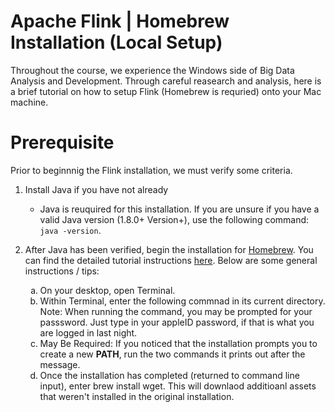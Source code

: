 # Apache Flink | Homebrew Installation (Local Setup)
<line>

Throughout the course, we experience the Windows side of Big Data Analysis and Development. Through careful reasearch and analysis, here is a brief tutorial on how to setup Flink (Homebrew is requried) onto your Mac machine.

# Prerequisite
Prior to beginnnig the Flink installation, we must verify some criteria.

1. Install Java if you have not already
    - Java is reuquired for this installation. If you are unsure if you have a valid Java version (1.8.0+ Version+), use the following command: ```  java -version ```.    
2. After Java has been verified, begin the installation for [Homebrew]("https://brew.sh"). You can find the detailed tutorial instructions [here]("https://brew.sh"). Below are some general instructions / tips:   
    
    <ol type="a">
    <li> On your desktop, open Terminal. </li>

    <li> Within Terminal, enter the following commnad in its current directory. <br>Note: When running the command, you may be prompted for your passsword. Just type in your appleID password, if that is what you are logged in last night. </li>

    <li> May Be Required: If you noticed that the installation prompts you to create a new <strong>PATH</strong>, run the two commands it prints out after the message. </li>
  
    <li> Once the installation has completed (returned to command line input), enter brew install wget. This will downlaod additioanl assets that weren't installed in the original installation. </li>
    
    </ol> 


